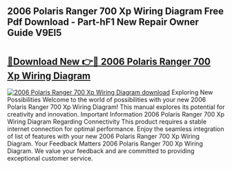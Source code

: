 ## 2006 Polaris Ranger 700 Xp Wiring Diagram Free Pdf Download - Part-hF1 New Repair Owner Guide V9El5

# <h2><a href="http://dfhmg1e.blite.top/?on=2006+Polaris+Ranger+700+Xp+Wiring+Diagram">🔗Download New 👉🔴 2006 Polaris Ranger 700 Xp Wiring Diagram</a></h2>

[![2006 Polaris Ranger 700 Xp Wiring Diagram download](https://i.imgur.com/lujVjoI.png)](http://dfhmg1e.blite.top/?on=2006+Polaris+Ranger+700+Xp+Wiring+Diagram)
Exploring New Possibilities Welcome to the world of possibilities with your new 2006 Polaris Ranger 700 Xp Wiring Diagram! This manual explores its potential for creativity and innovation. Important Information 2006 Polaris Ranger 700 Xp Wiring Diagram Regarding Connectivity This product requires a stable internet connection for optimal performance. Enjoy the seamless integration of list of features with your new 2006 Polaris Ranger 700 Xp Wiring Diagram. Your Feedback Matters 2006 Polaris Ranger 700 Xp Wiring Diagram. We value your feedback and are committed to providing exceptional customer service.
